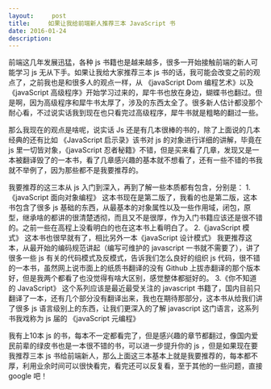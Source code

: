 ```yaml
---
layout:     post
title:     如果让我给前端新人推荐三本 JavaScript 书
date: 2016-01-24
description: 
---
```

前端这几年发展迅猛，各种 js 书籍也是越来越多，很多一开始接触前端的新人可能学习 js 无从下手。如果让我给大家推荐三本 js 书的话，我可能会改变之前的观点了，之前我也是和很多人的观点一样，从 《javaScript Dom 编程艺术》以及 《javaScript 高级程序》开始学习过来的，犀牛书也放在身边，蝴蝶书也翻过。但是啊，因为高级程序和犀牛书太厚了，涉及的东西太全了。很多新人估计都没那个耐心看，不过说实话我到现在也只看完过高级程序，犀牛书就是粗略的翻过一些。

那么我现在的观点是啥呢，说实话 Js 还是有几本很棒的书的，除了上面说的几本经典的还有比如 《JavaScript 启示录》该书对 js 的对象进行详细的讲解，毕竟在 js 里一切皆对象，《javaScript 忍者秘籍》不错，但是买来看了几章，发现又是一本被翻译毁了的一本书，看了几章感兴趣的基本就不想看了，还有一些不错的书我就不举例了，因为那些都不是我要推荐的。

我要推荐的这三本从 js 入门到深入，再到了解一些本质都有包含，分别是：
1.《javaScript 面向对象编程》
这本书现在是第二版了，我看的也是第二版，这本书包含了很多 js 基础的东西，从最基本的对象属性以及一些作用域，闭包，原型，继承啥的都讲的很清楚透彻，而且又不是很厚，作为入门书籍应该还是很不错的。之前一些在高程上没看明白的也在这本书上看明白了。
2.《javaScript 模式》
这本书也很早就有了，相比另外一本《javaScript 设计模式》 我更推荐这本，从最开始的编码规范讲起（编写可维护的 javascript 一书就不需要了），讲了很多一些 js 有关的代码模式及反模式，告诉我们怎么良好的组织 js 代码，很不错的一本书，虽然网上说市面上的纸质书翻译的没有 Github 上拔赤翻译的那个版本好，但是我两个都看了也没觉得有啥大区别，感觉整体都挺好的。
3.《你不知道的 JavaScript》
这个系列应该是最近最受关注的 javascript 书籍了，国内目前只翻译了一本，还有几个部分没有翻译出来，我也在期待那部分，这本书从给我们讲了很多 js 语言级别上的东西，让我们更深入的了解 javascript 这门语言，这系列书我戏称为 js 届的 《javaScript 元编程》

我有上10本 js 的书，每本不一定都看完了，但是感兴趣的章节都翻过，像国内爱民前辈的绿皮书也是一本很不错的书，可以进一步提升你的 js ，但是如果现在要我推荐三本 js 书给前端新人，那么上面这三本基本上就是我要推荐的，每本都不厚，利用业余时间可以很快看完，看完还可以反复看，至于其他的一些问题，直接 google 吧！


